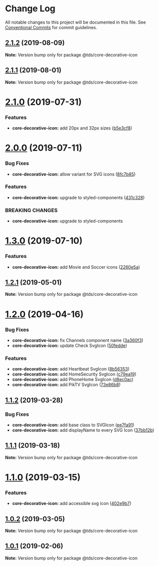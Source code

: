 # Change Log

All notable changes to this project will be documented in this file.
See [Conventional Commits](https://conventionalcommits.org) for commit guidelines.

## [2.1.2](https://github.com/telusdigital/tds/compare/@tds/core-decorative-icon@2.1.1...@tds/core-decorative-icon@2.1.2) (2019-08-09)

**Note:** Version bump only for package @tds/core-decorative-icon





## [2.1.1](https://github.com/telusdigital/tds/compare/@tds/core-decorative-icon@2.1.0...@tds/core-decorative-icon@2.1.1) (2019-08-01)

**Note:** Version bump only for package @tds/core-decorative-icon





# [2.1.0](https://github.com/telusdigital/tds/compare/@tds/core-decorative-icon@2.0.0...@tds/core-decorative-icon@2.1.0) (2019-07-31)


### Features

* **core-decorative-icon:** add 20px and 32px sizes ([b5e3cf8](https://github.com/telusdigital/tds/commit/b5e3cf8))





# [2.0.0](https://github.com/telusdigital/tds/compare/@tds/core-decorative-icon@1.3.0...@tds/core-decorative-icon@2.0.0) (2019-07-11)


### Bug Fixes

* **core-decorative-icon:** allow variant for SVG icons ([8fc7b85](https://github.com/telusdigital/tds/commit/8fc7b85))


### Features

* **core-decorative-icon:** upgrade to styled-components ([431c328](https://github.com/telusdigital/tds/commit/431c328))


### BREAKING CHANGES

* **core-decorative-icon:** upgrade to styled-components





# [1.3.0](https://github.com/telusdigital/tds/compare/@tds/core-decorative-icon@1.2.1...@tds/core-decorative-icon@1.3.0) (2019-07-10)


### Features

* **core-decorative-icon:** add Movie and Soccer icons ([2260e5a](https://github.com/telusdigital/tds/commit/2260e5a))





## [1.2.1](https://github.com/telusdigital/tds/compare/@tds/core-decorative-icon@1.2.0...@tds/core-decorative-icon@1.2.1) (2019-05-01)

**Note:** Version bump only for package @tds/core-decorative-icon





# [1.2.0](https://github.com/telusdigital/tds/compare/@tds/core-decorative-icon@1.1.2...@tds/core-decorative-icon@1.2.0) (2019-04-16)


### Bug Fixes

* **core-decorative-icon:** fix Channels component name ([3a360f3](https://github.com/telusdigital/tds/commit/3a360f3))
* **core-decorative-icon:** update Check SvgIcon ([50fedde](https://github.com/telusdigital/tds/commit/50fedde))


### Features

* **core-decorative-icon:** add Heartbeat SvgIcon ([8b56353](https://github.com/telusdigital/tds/commit/8b56353))
* **core-decorative-icon:** add HomeSecurity SvgIcon ([c79ea19](https://github.com/telusdigital/tds/commit/c79ea19))
* **core-decorative-icon:** add PhoneHome SvgIcon ([d8ec0ac](https://github.com/telusdigital/tds/commit/d8ec0ac))
* **core-decorative-icon:** add PikTV SvgIcon ([73e86b8](https://github.com/telusdigital/tds/commit/73e86b8))





## [1.1.2](https://github.com/telusdigital/tds/compare/@tds/core-decorative-icon@1.1.1...@tds/core-decorative-icon@1.1.2) (2019-03-28)


### Bug Fixes

* **core-decorative-icon:** add base class to SVGIcon ([ee7fa91](https://github.com/telusdigital/tds/commit/ee7fa91))
* **core-decorative-icon:** add displayName to every SVG Icon ([37bb12b](https://github.com/telusdigital/tds/commit/37bb12b))





## [1.1.1](https://github.com/telusdigital/tds/compare/@tds/core-decorative-icon@1.1.0...@tds/core-decorative-icon@1.1.1) (2019-03-18)

**Note:** Version bump only for package @tds/core-decorative-icon





# [1.1.0](https://github.com/telusdigital/tds/compare/@tds/core-decorative-icon@1.0.2...@tds/core-decorative-icon@1.1.0) (2019-03-15)


### Features

* **core-decorative-icon:** add accessible svg icon ([402e9b7](https://github.com/telusdigital/tds/commit/402e9b7))





## [1.0.2](https://github.com/telusdigital/tds/compare/@tds/core-decorative-icon@1.0.1...@tds/core-decorative-icon@1.0.2) (2019-03-05)

**Note:** Version bump only for package @tds/core-decorative-icon





## [1.0.1](https://github.com/telusdigital/tds/compare/@tds/core-decorative-icon@1.0.0...@tds/core-decorative-icon@1.0.1) (2019-02-06)

**Note:** Version bump only for package @tds/core-decorative-icon
